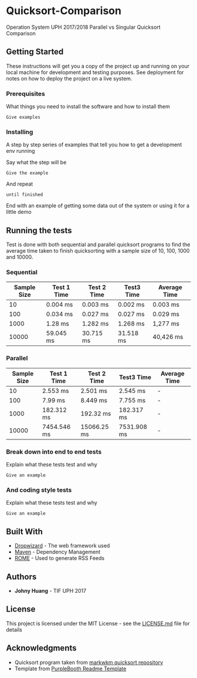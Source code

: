 # Quicksort-Comparison

Operation System UPH 2017/2018 Parallel vs Singular Quicksort Comparison

## Getting Started

These instructions will get you a copy of the project up and running on your local machine for development and testing purposes. See deployment for notes on how to deploy the project on a live system.

### Prerequisites

What things you need to install the software and how to install them

```
Give examples
```

### Installing

A step by step series of examples that tell you how to get a development env running

Say what the step will be

```
Give the example
```

And repeat

```
until finished
```

End with an example of getting some data out of the system or using it for a little demo

## Running the tests

Test is done with both sequential and parallel quicksort programs to find the average time taken to finish quicksorting with a sample size of 10, 100, 1000 and 10000.

### Sequential 

| Sample Size | Test 1 Time | Test 2 Time | Test3 Time | Average Time |
|---|---|---|---|---|
| 10 | 0.004 ms | 0.003 ms | 0.002 ms | 0.003 ms|
| 100 | 0.034 ms | 0.027 ms | 0.027 ms | 0.029 ms |
| 1000 | 1.28 ms | 1.282 ms | 1.268 ms | 1,277 ms |
| 10000 | 59.045 ms | 30.715 ms | 31.518 ms | 40,426 ms |

### Parallel

| Sample Size | Test 1 Time | Test 2 Time | Test3 Time| Average Time |
|---|---|---|---|---|
| 10 | 2.553 ms | 2.501 ms | 2.545 ms | - |
| 100 | 7.99 ms | 8.449 ms | 7.755 ms | - |
| 1000 | 182.312 ms | 192.32 ms | 182.317 ms | - |
| 10000 | 7454.546 ms | 15066.25 ms | 7531.908 ms | - |

### Break down into end to end tests

Explain what these tests test and why

```
Give an example
```

### And coding style tests

Explain what these tests test and why

```
Give an example
```

## Built With

* [Dropwizard](http://www.dropwizard.io/1.0.2/docs/) - The web framework used
* [Maven](https://maven.apache.org/) - Dependency Management
* [ROME](https://rometools.github.io/rome/) - Used to generate RSS Feeds


## Authors

* **Johny Huang** - TIF UPH 2017

## License

This project is licensed under the MIT License - see the [LICENSE.md](LICENSE.md) file for details

## Acknowledgments

* Quicksort program taken from [markwkm quicksort repository](https://github.com/markwkm/quicksort)
* Template from [PurpleBooth Readme Template](https://gist.github.com/PurpleBooth/109311bb0361f32d87a2)
